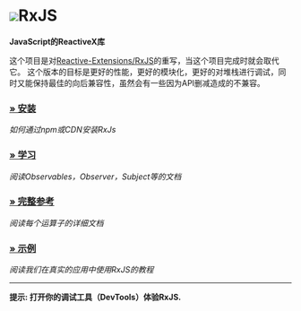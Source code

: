 <h1 class="rx-title"><img src="./manual/asset/Rx_Logo_S.png">RxJS</h1>

**JavaScript的ReactiveX库**

这个项目是对[Reactive-Extensions/RxJS](https://github.com/Reactive-Extensions/RxJS)的重写，当这个项目完成时就会取代它。 这个版本的目标是更好的性能，更好的模块化，更好的对堆栈进行调试，同时又能保持最佳的向后兼容性，虽然会有一些因为API删减造成的不兼容。

### [» 安装](./manual/installation.html)
*如何通过npm或CDN安装RxJs*
### [» 学习](./manual/overview.html)
*阅读Observables，Observer，Subject等的文档*
### [» 完整参考](./identifiers.html)
*阅读每个运算子的详细文档*
### [» 示例](./manual/tutorial.html)
*阅读我们在真实的应用中使用RxJS的教程*

- - -

<div class="decision-tree-widget"></div>

**提示: 打开你的调试工具（DevTools）体验RxJS.**
